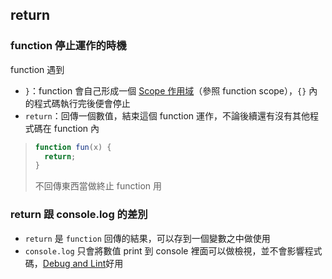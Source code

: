## return
### function 停止運作的時機
 function 遇到
 - `}`：function 會自己形成一個 [Scope 作用域](Scope%20作用域.md)（參照 function scope），`{}` 內的程式碼執行完後便會停止
 - `return`：回傳一個數值，結束這個 function 運作，不論後續還有沒有其他程式碼在 function 內

>```js
>function fun(x) {
>	return;
>}
>```
>不回傳東西當做終止 function 用

### return 跟 console.log 的差別
- `return` 是 `function` 回傳的結果，可以存到一個變數之中做使用
- `console.log` 只會將數值 print 到 console 裡面可以做檢視，並不會影響程式碼，[Debug and Lint](Debug%20and%20Lint.md)好用